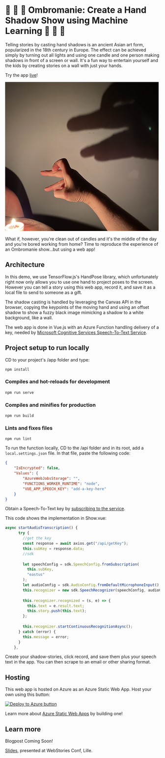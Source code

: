 # 🤚 🤙 👋 Ombromanie: Create a Hand Shadow Show using Machine Learning 👋 🤙 🤚

Telling stories by casting hand shadows is an ancient Asian art form, popularized in the 18th century in Europe. The effect can be achieved simply by turning out all lights and using one candle and one person making shadows in front of a screen or wall. It's a fun way to entertain yourself and the kids by creating stories on a wall with just your hands.

Try the app [live](https://aka.ms/ombromanie)!

![Hand shadows on the wall](hand.png)

What if, however, you're clean out of candles and it's the middle of the day and you're bored working from home? Time to reproduce the experience of an Ombromanie show...but using a web app!

## Architecture

In this demo, we use TensorFlow.js's HandPose library, which unfortunately right now only allows you to use one hand to project poses to the screen. However you can tell a story using this web app, record it, and save it as a local file to send to someone as a gift.

The shadow casting is handled by leveraging the Canvas API in the browser, copying the keypoints of the moving hand and using an offset shadow to show a fuzzy black image mimicking a shadow to a white background, like a wall.

The web app is done in Vue.js with an Azure Function handling delivery of a key, needed by [Microsoft Cognitive Services Speech-To-Text Service](https://docs.microsoft.com/en-us/azure/cognitive-services/speech-service?WT.mc_id=academic-12390-jelooper).
## Project setup to run locally

CD to your project's /app folder and type:

```
npm install
```
### Compiles and hot-reloads for development
```
npm run serve
```

### Compiles and minifies for production
```
npm run build
```

### Lints and fixes files
```
npm run lint
```
To run the function locally, CD to the /api folder and in its root, add a `local.settings.json` file. In that file, paste the following code:

```json
{
	"IsEncrypted": false,
	"Values": {
		"AzureWebJobsStorage": "",
		"FUNCTIONS_WORKER_RUNTIME": "node",
		"VUE_APP_SPEECH_KEY": "add-a-key-here"
	}
}
```
Obtain a Speech-To-Text key by [subscribing to the service](https://azure.microsoft.com/en-us/services/cognitive-services/speech-to-text?WT.mc_id=academic-12390-jelooper).

This code shows the implementation in Show.vue:

```javascript
async startAudioTranscription() {
      try {
        //get the key
        const response = await axios.get("/api/getKey");
        this.subKey = response.data;
        //sdk

        let speechConfig = sdk.SpeechConfig.fromSubscription(
          this.subKey,
          "eastus"
        );
        let audioConfig = sdk.AudioConfig.fromDefaultMicrophoneInput();
        this.recognizer = new sdk.SpeechRecognizer(speechConfig, audioConfig);

        this.recognizer.recognized = (s, e) => {
          this.text = e.result.text;
          this.story.push(this.text);
        };

        this.recognizer.startContinuousRecognitionAsync();
      } catch (error) {
        this.message = error;
      }
    },
```

Create your shadow-stories, click record, and save them plus your speech text in the app. You can then scrape to an email or other sharing format.

## Hosting

This web app is hosted on Azure as an Azure Static Web App. Host your own using this button:

[![Deploy to Azure button](https://aka.ms/deploytoazurebutton)](https://portal.azure.com/?feature.customportal=false&WT.mc_id=academic-12390-jelooper#create/Microsoft.StaticApp)

Learn more about [Azure Static Web Apps](https://docs.microsoft.com/en-us/learn/paths/deploy-a-website-with-azure-app-service?WT.mc_id=academic-12390-jelooper) by building one!

## Learn more

Blogpost Coming Soon!

[Slides](ombromanie.pptx), presented at WebStories Conf, Lille.